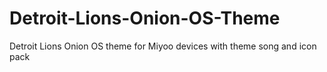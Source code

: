 # Detroit-Lions-Onion-OS-Theme
Detroit Lions Onion OS theme for Miyoo devices with theme song and icon pack
